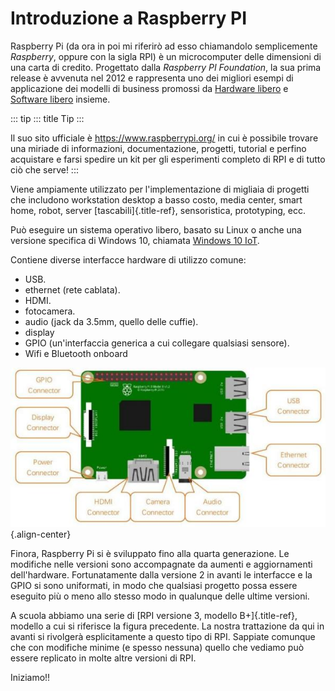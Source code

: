 # Introduzione a Raspberry PI

Raspberry Pi (da ora in poi mi riferirò ad esso chiamandolo
semplicemente *Raspberry*, oppure con la sigla RPI) è un microcomputer
delle dimensioni di una carta di credito. Progettato dalla *Raspberry PI
Foundation*, la sua prima release è avvenuta nel 2012 e rappresenta uno
dei migliori esempi di applicazione dei modelli di business promossi da
[Hardware libero](https://it.wikipedia.org/wiki/Hardware_libero) e
[Software libero](https://it.wikipedia.org/wiki/Software_libero)
insieme.

::: tip
::: title
Tip
:::

Il suo sito ufficiale è <https://www.raspberrypi.org/> in cui è
possibile trovare una miriade di informazioni, documentazione, progetti,
tutorial e perfino acquistare e farsi spedire un kit per gli esperimenti
completo di RPI e di tutto ciò che serve!
:::

Viene ampiamente utilizzato per l\'implementazione di migliaia di
progetti che includono workstation desktop a basso costo, media center,
smart home, robot, server [tascabili]{.title-ref}, sensoristica,
prototyping, ecc.

Può eseguire un sistema operativo libero, basato su Linux o anche una
versione specifica di Windows 10, chiamata [Windows 10
IoT](https://developer.microsoft.com/en-us/windows/iot).

Contiene diverse interfacce hardware di utilizzo comune:

-   USB.
-   ethernet (rete cablata).
-   HDMI.
-   fotocamera.
-   audio (jack da 3.5mm, quello delle cuffie).
-   display
-   GPIO (un\'interfaccia generica a cui collegare qualsiasi sensore).
-   Wifi e Bluetooth onboard

![RPI3 hardware interface diagram](images/RPI3_hardware_interface_diagram.jpg){.align-center}

Finora, Raspberry Pi si è sviluppato fino alla quarta generazione. Le
modifiche nelle versioni sono accompagnate da aumenti e aggiornamenti
dell\'hardware. Fortunatamente dalla versione 2 in avanti le interfacce
e la GPIO si sono uniformati, in modo che qualsiasi progetto possa
essere eseguito più o meno allo stesso modo in qualunque delle ultime
versioni.

A scuola abbiamo una serie di [RPI versione 3, modello B+]{.title-ref},
modello a cui si riferisce la figura precedente. La nostra trattazione
da qui in avanti si rivolgerà esplicitamente a questo tipo di RPI.
Sappiate comunque che con modifiche minime (e spesso nessuna) quello che
vediamo può essere replicato in molte altre versioni di RPI.

Iniziamo!!



<br>
<br>
<br>

